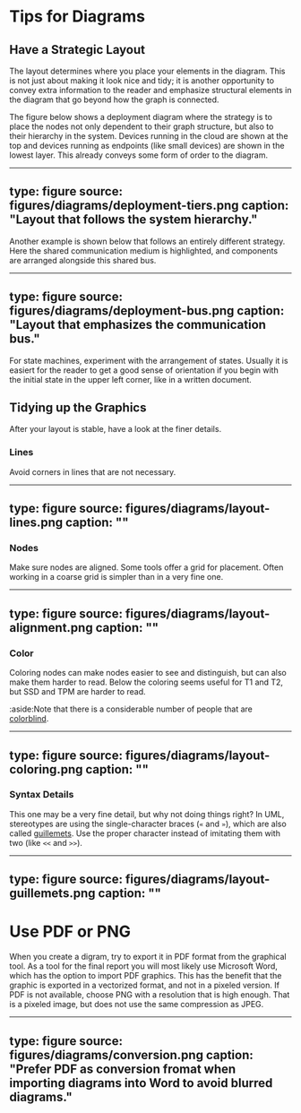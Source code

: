 # Tips for Diagrams




## Have a Strategic Layout


The layout determines where you place your elements in the diagram.
This is not just about making it look nice and tidy; it is another opportunity to convey extra information to the reader and emphasize structural elements in the diagram that go beyond how the graph is connected. 

The figure below shows a deployment diagram where the strategy is to place the nodes not only dependent to their graph structure, but also to their hierarchy in the system. Devices running in the cloud are shown at the top and devices running as endpoints (like small devices) are shown in the lowest layer. This already conveys some form of order to the diagram. 

---
type: figure
source: figures/diagrams/deployment-tiers.png
caption: "Layout that follows the system hierarchy."
---


Another example is shown below that follows an entirely different strategy. 
Here the shared communication medium is highlighted, and components are arranged alongside this shared bus.


---
type: figure
source: figures/diagrams/deployment-bus.png
caption: "Layout that emphasizes the communication bus."
---

For state machines, experiment with the arrangement of states. Usually it is easiert for the reader to get a good sense of orientation if you begin with the initial state in the upper left corner, like in a written document.



## Tidying up the Graphics

After your layout is stable, have a look at the finer details.


### Lines

Avoid corners in lines that are not necessary.

---
type: figure
source: figures/diagrams/layout-lines.png
caption: ""
---

### Nodes

Make sure nodes are aligned. Some tools offer a grid for placement.
Often working in a coarse grid is simpler than in a very fine one.

---
type: figure
source: figures/diagrams/layout-alignment.png
caption: ""
---


### Color

Coloring nodes can make nodes easier to see and distinguish, but can also make them harder to read. 
Below the coloring seems useful for T1 and T2, but SSD and TPM are harder to read.

:aside:Note that there is a considerable number of people that are [colorblind](https://en.wikipedia.org/wiki/Color_blindness).

---
type: figure
source: figures/diagrams/layout-coloring.png
caption: ""
---


### Syntax Details

This one may be a very fine detail, but why not doing things right?
In UML, stereotypes are using the single-character braces (`«` and `»`), which are also called [guillemets](https://en.wikipedia.org/wiki/Guillemet). Use the proper character instead of imitating them with two (like `<<` and `>>`).  

---
type: figure
source: figures/diagrams/layout-guillemets.png
caption: ""
---


# Use PDF or PNG


When you create a digram, try to export it in PDF format from the graphical tool.
As a tool for the final report you will most likely use Microsoft Word, which has the option to import PDF graphics.
This has the benefit that the graphic is exported in a vectorized format, and not in a pixeled version. 
If PDF is not available, choose PNG with a resolution that is high enough. That is a pixeled image, but does not use the same compression as JPEG.


---
type: figure
source: figures/diagrams/conversion.png
caption: "Prefer PDF as conversion fromat when importing diagrams into Word to avoid blurred diagrams."
---